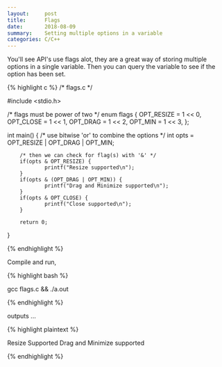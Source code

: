 ```yaml
---
layout:     post
title:      Flags 
date:       2018-08-09
summary:    Setting multiple options in a variable
categories: C/C++
---
```



You'll see API's use flags alot, they are a great way of storing multiple options
in a single variable. Then you can query the variable to see if the option has
been set.


{% highlight c %}
/* flags.c */

#include <stdio.h>

/* flags must be power of two */
enum flags {
        OPT_RESIZE = 1 << 0,
        OPT_CLOSE = 1 << 1,
        OPT_DRAG = 1 << 2,
        OPT_MIN = 1 << 3,
};

int
main() {
        /* use bitwise 'or' to combine the options */
        int opts = OPT_RESIZE | OPT_DRAG | OPT_MIN; 

        /* then we can check for flag(s) with '&' */
        if(opts & OPT_RESIZE) {
                printf("Resize supported\n");
        }
        if(opts & (OPT_DRAG | OPT_MIN)) {
                printf("Drag and Minimize supported\n");
        }
        if(opts & OPT_CLOSE) {
                printf("Close supported\n");
        }

        return 0;
}

{% endhighlight %}

Compile and run, 

{% highlight bash %}

gcc flags.c && ./a.out

{% endhighlight %}

outputs ...

{% highlight plaintext %}

Resize Supported
Drag and Minimize supported

{% endhighlight %}

